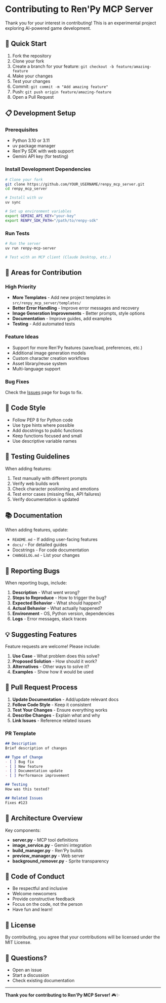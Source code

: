 # Contributing to Ren'Py MCP Server

Thank you for your interest in contributing! This is an experimental project exploring AI-powered game development.

## 🚀 Quick Start

1. Fork the repository
2. Clone your fork
3. Create a branch for your feature: `git checkout -b feature/amazing-feature`
4. Make your changes
5. Test your changes
6. Commit: `git commit -m "Add amazing feature"`
7. Push: `git push origin feature/amazing-feature`
8. Open a Pull Request

## 📋 Development Setup

### Prerequisites

- Python 3.10 or 3.11
- uv package manager
- Ren'Py SDK with web support
- Gemini API key (for testing)

### Install Development Dependencies

```bash
# Clone your fork
git clone https://github.com/YOUR_USERNAME/renpy_mcp_server.git
cd renpy_mcp_server

# Install with uv
uv sync

# Set up environment variables
export GEMINI_API_KEY="your-key"
export RENPY_SDK_PATH="/path/to/renpy-sdk"
```

### Run Tests

```bash
# Run the server
uv run renpy-mcp-server

# Test with an MCP client (Claude Desktop, etc.)
```

## 🎯 Areas for Contribution

### High Priority

- **More Templates** - Add new project templates in `src/renpy_mcp_server/templates/`
- **Better Error Handling** - Improve error messages and recovery
- **Image Generation Improvements** - Better prompts, style options
- **Documentation** - Improve guides, add examples
- **Testing** - Add automated tests

### Feature Ideas

- Support for more Ren'Py features (save/load, preferences, etc.)
- Additional image generation models
- Custom character creation workflows
- Asset library/reuse system
- Multi-language support

### Bug Fixes

Check the [Issues](https://github.com/banjtheman/renpy_mcp_server/issues) page for bugs to fix.

## 📝 Code Style

- Follow PEP 8 for Python code
- Use type hints where possible
- Add docstrings to public functions
- Keep functions focused and small
- Use descriptive variable names

## 🧪 Testing Guidelines

When adding features:

1. Test manually with different prompts
2. Verify web builds work
3. Check character positioning and emotions
4. Test error cases (missing files, API failures)
5. Verify documentation is updated

## 📚 Documentation

When adding features, update:

- `README.md` - If adding user-facing features
- `docs/` - For detailed guides
- Docstrings - For code documentation
- `CHANGELOG.md` - List your changes

## 🐛 Reporting Bugs

When reporting bugs, include:

1. **Description** - What went wrong?
2. **Steps to Reproduce** - How to trigger the bug?
3. **Expected Behavior** - What should happen?
4. **Actual Behavior** - What actually happened?
5. **Environment** - OS, Python version, dependencies
6. **Logs** - Error messages, stack traces

## 💡 Suggesting Features

Feature requests are welcome! Please include:

1. **Use Case** - What problem does this solve?
2. **Proposed Solution** - How should it work?
3. **Alternatives** - Other ways to solve it?
4. **Examples** - Show how it would be used

## 🔄 Pull Request Process

1. **Update Documentation** - Add/update relevant docs
2. **Follow Code Style** - Keep it consistent
3. **Test Your Changes** - Ensure everything works
4. **Describe Changes** - Explain what and why
5. **Link Issues** - Reference related issues

### PR Template

```markdown
## Description
Brief description of changes

## Type of Change
- [ ] Bug fix
- [ ] New feature
- [ ] Documentation update
- [ ] Performance improvement

## Testing
How was this tested?

## Related Issues
Fixes #123
```

## 📖 Architecture Overview

Key components:

- **server.py** - MCP tool definitions
- **image_service.py** - Gemini integration
- **build_manager.py** - Ren'Py builds
- **preview_manager.py** - Web server
- **background_remover.py** - Sprite transparency

## 🙏 Code of Conduct

- Be respectful and inclusive
- Welcome newcomers
- Provide constructive feedback
- Focus on the code, not the person
- Have fun and learn!

## 📄 License

By contributing, you agree that your contributions will be licensed under the MIT License.

## 🤝 Questions?

- Open an issue
- Start a discussion
- Check existing documentation

---

**Thank you for contributing to Ren'Py MCP Server!** 🎮✨


